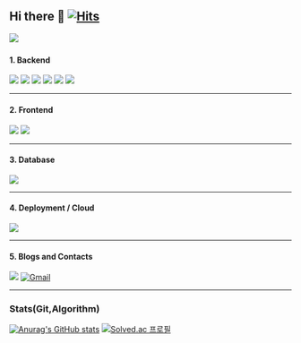 ## Hi there 👋 [![Hits](https://hits.seeyoufarm.com/api/count/incr/badge.svg?url=https%3A%2F%2Fgithub.com%2Fdbsdndcks&count_bg=%2379C83D&title_bg=%23555555&icon=&icon_color=%23E7E7E7&title=hits&edge_flat=false)](https://hits.seeyoufarm.com)

<img src="https://capsule-render.vercel.app/api?type=Venom&color=gradient&height=150&section=header&text=Frog%20Lemon's%20GitHub&fontSize=40&fontAlign=50" />

### <Tech Stack>

#### **1. Backend**
<img src="https://img.shields.io/badge/Java-007396?style=for-the-badge&logo=OpenJDK&logoColor=white"> <img src="https://img.shields.io/badge/Spring-6DB33F?style=for-the-badge&logo=Spring&logoColor=white"> <img src="https://img.shields.io/badge/Spring Boot-6DB33F?style=for-the-badge&logo=Spring Boot&logoColor=white"> <img src="https://img.shields.io/badge/Spring Security-6DB33F?style=for-the-badge&logo=Spring Security&logoColor=white"> <img src="https://img.shields.io/badge/Hibernate-59666C?style=for-the-badge&logo=Hibernate&logoColor=white"> <img src="https://img.shields.io/badge/JUnit5-25A162?style=for-the-badge&logo=JUnit5&logoColor=white">

---

#### **2. Frontend**
<img src="https://img.shields.io/badge/HTML5-E34F26?style=for-the-badge&logo=HTML5&logoColor=white"> <img src="https://img.shields.io/badge/JavaScript-F7DF1E?style=for-the-badge&logo=JavaScript&logoColor=white">

---

#### **3. Database**
<img src="https://img.shields.io/badge/MySQL-4479A1?style=for-the-badge&logo=MySQL&logoColor=white">

---

#### **4. Deployment / Cloud**
<img src="https://img.shields.io/badge/Amazon AWS-232F3E?style=for-the-badge&logo=amazonaws&logoColor=white">

---

#### **5. Blogs and Contacts**
<a href="https://velog.io/@sunset_1839/posts" target="_blank"><img src="https://img.shields.io/badge/Velog-20C997?style=for-the-badge&logo=velog&logoColor=white"/></a> <a href="">![Gmail](https://img.shields.io/badge/Gmail-D14836?style=for-the-badge&logo=gmail&logoColor=white)</a>

---

### **Stats(Git,Algorithm)**
[![Anurag's GitHub stats](https://github-readme-stats.vercel.app/api?username=dbsdndcks)](https://github.com/dbsdndcks/github-readme-stats) [![Solved.ac
프로필](http://mazassumnida.wtf/api/v2/generate_badge?boj=dbsdncdks)](https://solved.ac/dbsdncdks)
